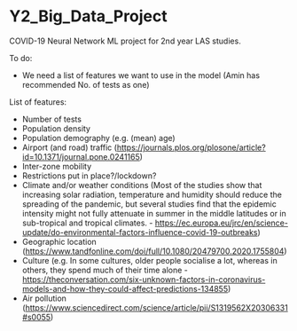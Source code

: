 # Y2_Big_Data_Project
COVID-19 Neural Network ML project for 2nd year LAS studies.

To do:
 - We need a list of features we want to use in the model (Amin has recommended No. of tests as one)
 
 
 List of features:
- Number of tests
- Population density
- Population demography (e.g. (mean) age)
- Airport (and road) traffic  (https://journals.plos.org/plosone/article?id=10.1371/journal.pone.0241165)
- Inter-zone mobility
- Restrictions put in place?/lockdown?
- Climate and/or weather conditions (Most of the studies show that increasing solar radiation, temperature and humidity should reduce the spreading of the pandemic, but several studies find that the epidemic intensity might not fully attenuate in summer in the middle latitudes or in sub-tropical and tropical climates. - https://ec.europa.eu/jrc/en/science-update/do-environmental-factors-influence-covid-19-outbreaks) 
- Geographic location (https://www.tandfonline.com/doi/full/10.1080/20479700.2020.1755804)
- Culture (e.g. In some cultures, older people socialise a lot, whereas in others, they spend much of their time alone - https://theconversation.com/six-unknown-factors-in-coronavirus-models-and-how-they-could-affect-predictions-134855)
- Air pollution (https://www.sciencedirect.com/science/article/pii/S1319562X20306331#s0055)
